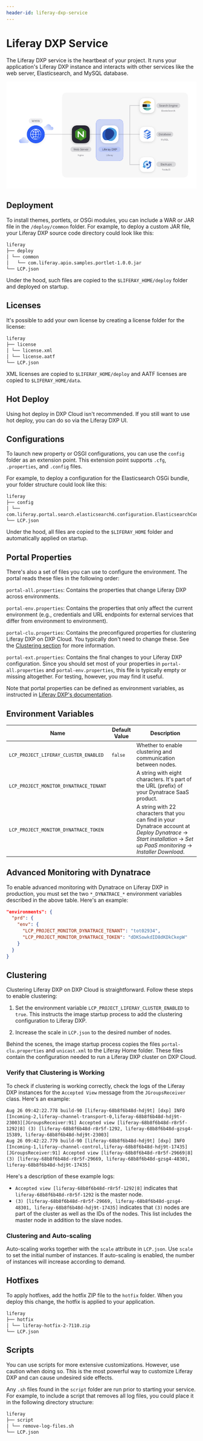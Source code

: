 ```yaml
---
header-id: liferay-dxp-service
---
```


# Liferay DXP Service

The Liferay DXP service is the heartbeat of your project. It runs your 
application's Liferay DXP instance and interacts with other services like the 
web server, Elasticsearch, and MySQL database. 

![Figure 1: The Liferay DXP service is one of several services available in DXP Cloud.](../../images/services-dxp.png)

## Deployment

To install themes, portlets, or OSGi modules, you can include a WAR or JAR file 
in the `/deploy/common` folder. For example, to deploy a custom JAR file, your 
Liferay DXP source code directory could look like this: 

    liferay
    ├── deploy
    │ └── common
    │   └── com.liferay.apio.samples.portlet-1.0.0.jar
    └── LCP.json

Under the hood, such files are copied to the `$LIFERAY_HOME/deploy` folder and 
deployed on startup. 

## Licenses

It's possible to add your own license by creating a license folder for the 
license: 

    liferay
    ├── license
    │ └── license.xml
    │ └── license.aatf
    └── LCP.json

XML licenses are copied to `$LIFERAY_HOME/deploy` and AATF licenses are copied 
to `$LIFERAY_HOME/data`. 

## Hot Deploy

Using hot deploy in DXP Cloud isn't recommended. If you still want to use hot 
deploy, you can do so via the Liferay DXP UI. 

## Configurations

To launch new property or OSGI configurations, you can use the `config` folder 
as an extension point. This extension point supports `.cfg`, `.properties`, and 
`.config` files. 

For example, to deploy a configuration for the Elasticsearch OSGi bundle, your 
folder structure could look like this: 

    liferay
    ├── config
    │ └── com.liferay.portal.search.elasticsearch6.configuration.ElasticsearchConfiguration.config
    └── LCP.json

Under the hood, all files are copied to the `$LIFERAY_HOME` folder and 
automatically applied on startup. 

## Portal Properties

There's also a set of files you can use to configure the environment. The portal 
reads these files in the following order: 

`portal-all.properties`: Contains the properties that change Liferay DXP across 
environments. 

`portal-env.properties`: Contains the properties that only affect the current 
environment (e.g., credentials and URL endpoints for external services that 
differ from environment to environment). 

`portal-clu.properties`: Contains the preconfigured properties for clustering 
Liferay DXP on DXP Cloud. You typically don't need to change these. See the 
[Clustering section](#clustering) 
for more information. 

`portal-ext.properties`: Contains the final changes to your Liferay DXP 
configuration. Since you should set most of your properties in 
`portal-all.properties` and `portal-env.properties`, this file is typically 
empty or missing altogether. For testing, however, you may find it useful. 

Note that portal properties can be defined as environment variables, as 
instructed in 
[Liferay DXP's documentation](/docs/7-0/user/-/knowledge_base/u/environment-variables). 

## Environment Variables

Name                                  | Default Value | Description  |
------------------------------------- | ------------- | ------------ |
`LCP_PROJECT_LIFERAY_CLUSTER_ENABLED` | `false`       | Whether to enable clustering and communication between nodes. |
`LCP_PROJECT_MONITOR_DYNATRACE_TENANT` |               | A string with eight characters. It's part of the URL (prefix) of your Dynatrace SaaS product. |
`LCP_PROJECT_MONITOR_DYNATRACE_TOKEN` |               | A string with 22 characters that you can find in your Dynatrace account at *Deploy Dynatrace* &rarr; *Start installation* &rarr; *Set up PaaS monitoring* &rarr; *Installer Download*. |

## Advanced Monitoring with Dynatrace

To enable advanced monitoring with Dynatrace on Liferay DXP in production, you 
must set the two `*_DYNATRACE_*` environment variables described in the above 
table. Here's an example:

```json
"environments": {
  "prd": {
    "env": {
      "LCP_PROJECT_MONITOR_DYNATRACE_TENANT": "tot02934",
      "LCP_PROJECT_MONITOR_DYNATRACE_TOKEN": "dDKSowkdID8dKDkCkepW"
    }
  }
}
```

## Clustering

Clustering Liferay DXP on DXP Cloud is straightforward. Follow these steps to 
enable clustering: 

1.  Set the environment variable `LCP_PROJECT_LIFERAY_CLUSTER_ENABLED` to 
    `true`. This instructs the image startup process to add the clustering 
    configuration to Liferay DXP. 

2.  Increase the scale in `LCP.json` to the desired number of nodes. 

Behind the scenes, the image startup process copies the files 
`portal-clu.properties` and `unicast.xml` to the Liferay Home folder. These 
files contain the configuration needed to run a Liferay DXP cluster on DXP 
Cloud. 

### Verify that Clustering is Working

To check if clustering is working correctly, check the logs of the Liferay DXP 
instances for the `Accepted View` message from the `JGroupsReceiver` class. 
Here's an example: 

```shell
Aug 26 09:42:22.778 build-90 [liferay-68b8f6b48d-hdj9t] [dxp] INFO  [Incoming-2,liferay-channel-transport-0,liferay-68b8f6b48d-hdj9t-23003][JGroupsReceiver:91] Accepted view [liferay-68b8f6b48d-r8r5f-1292|8] (3) [liferay-68b8f6b48d-r8r5f-1292, liferay-68b8f6b48d-gzsg4-15389, liferay-68b8f6b48d-hdj9t-23003]
Aug 26 09:42:22.779 build-90 [liferay-68b8f6b48d-hdj9t] [dxp] INFO  [Incoming-1,liferay-channel-control,liferay-68b8f6b48d-hdj9t-17435][JGroupsReceiver:91] Accepted view [liferay-68b8f6b48d-r8r5f-29669|8] (3) [liferay-68b8f6b48d-r8r5f-29669, liferay-68b8f6b48d-gzsg4-48301, liferay-68b8f6b48d-hdj9t-17435]
```

Here's a description of these example logs: 

-   `Accepted view [liferay-68b8f6b48d-r8r5f-1292|8]` indicates that 
    `liferay-68b8f6b48d-r8r5f-1292` is the master node. 
-   `(3) [liferay-68b8f6b48d-r8r5f-29669, liferay-68b8f6b48d-gzsg4-48301, liferay-68b8f6b48d-hdj9t-17435]` 
    indicates that `(3)` nodes are part of the cluster as well as the IDs of the 
    nodes. This list includes the master node in addition to the slave nodes. 

### Clustering and Auto-scaling

Auto-scaling works together with the `scale` attribute in `LCP.json`. Use 
`scale` to set the initial number of instances. If auto-scaling is enabled, the 
number of instances will increase according to demand. 

## Hotfixes

To apply hotfixes, add the hotfix ZIP file to the `hotfix` folder. When you 
deploy this change, the hotfix is applied to your application. 

    liferay
    ├── hotfix
    │ └── liferay-hotfix-2-7110.zip
    └── LCP.json

## Scripts

You can use scripts for more extensive customizations. However, use caution when 
doing so. This is the most powerful way to customize Liferay DXP and can cause 
undesired side effects. 

Any `.sh` files found in the `script` folder are run prior to starting your 
service. For example, to include a script that removes all log files, you could 
place it in the following directory structure: 

    liferay
    ├── script
    │ └── remove-log-files.sh
    └── LCP.json
